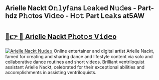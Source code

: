 ## Arielle Nackt O𝚗𝚕yf𝚊ns L𝚎a𝚔ed N𝚞𝚍es - Part-hdz P𝚑𝚘tos Vi𝚍𝚎o - H𝚘𝚝 Part L𝚎a𝚔s at5AW

# <h2><a href="http://kf328qh.oniu.top/?m=Arielle+Nackt">🔗👉 🔴 Arielle Nackt P𝚑ot𝚘𝚜 V𝚒d𝚎o</a></h2>

[![Arielle Nackt Nu𝚍e𝚜](https://i.imgur.com/0qMVB7G.gif)](http://kf328qh.oniu.top/?m=Arielle+Nackt)
Online entertainer and digital artist Arielle Nackt, famed for creating and sharing dance and lifestyle content via solo and collaborative dance routines and short videos. Brilliant ventriloquist assistant Arielle Nackt, celebrated for their exceptional abilities and accomplishments in assisting ventriloquists.  

